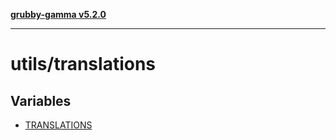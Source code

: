 [**grubby-gamma v5.2.0**](../../README.md)

***

# utils/translations

## Variables

- [TRANSLATIONS](variables/TRANSLATIONS.md)
